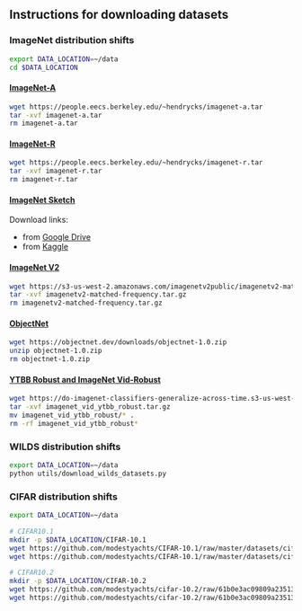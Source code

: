 ## Instructions for downloading datasets

### ImageNet distribution shifts

```bash
export DATA_LOCATION=~/data
cd $DATA_LOCATION
```

#### [ImageNet-A](https://github.com/hendrycks/natural-adv-examples)


```bash
wget https://people.eecs.berkeley.edu/~hendrycks/imagenet-a.tar
tar -xvf imagenet-a.tar
rm imagenet-a.tar
```

#### [ImageNet-R](https://github.com/hendrycks/imagenet-r)

```bash
wget https://people.eecs.berkeley.edu/~hendrycks/imagenet-r.tar
tar -xvf imagenet-r.tar
rm imagenet-r.tar
```

#### [ImageNet Sketch](https://github.com/HaohanWang/ImageNet-Sketch)

Download links:
- from [Google Drive](https://drive.google.com/open?id=1Mj0i5HBthqH1p_yeXzsg22gZduvgoNeA)
- from [Kaggle](https://www.kaggle.com/wanghaohan/imagenetsketch)

#### [ImageNet V2](https://github.com/modestyachts/ImageNetV2)

```bash
wget https://s3-us-west-2.amazonaws.com/imagenetv2public/imagenetv2-matched-frequency.tar.gz
tar -xvf imagenetv2-matched-frequency.tar.gz
rm imagenetv2-matched-frequency.tar.gz
```

#### [ObjectNet](https://objectnet.dev/)

```bash
wget https://objectnet.dev/downloads/objectnet-1.0.zip
unzip objectnet-1.0.zip
rm objectnet-1.0.zip
```

#### [YTBB Robust and ImageNet Vid-Robust](https://modestyachts.github.io/natural-perturbations-website/)

```bash
wget https://do-imagenet-classifiers-generalize-across-time.s3-us-west-2.amazonaws.com/imagenet_vid_ytbb_robust.tar.gz
tar -xvf imagenet_vid_ytbb_robust.tar.gz
mv imagenet_vid_ytbb_robust/* .
rm -rf imagenet_vid_ytbb_robust*
```

### WILDS distribution shifts

```bash
export DATA_LOCATION=~/data
python utils/download_wilds_datasets.py
```


### CIFAR distribution shifts

```bash
export DATA_LOCATION=~/data

# CIFAR10.1
mkdir -p $DATA_LOCATION/CIFAR-10.1
wget https://github.com/modestyachts/CIFAR-10.1/raw/master/datasets/cifar10.1_v6_data.npy -P $DATA_LOCATION/CIFAR-10.1
wget https://github.com/modestyachts/CIFAR-10.1/raw/master/datasets/cifar10.1_v6_labels.npy -P $DATA_LOCATION/CIFAR-10.1

# CIFAR10.2
mkdir -p $DATA_LOCATION/CIFAR-10.2
wget https://github.com/modestyachts/cifar-10.2/raw/61b0e3ac09809a2351379fb54331668cc9c975c4/cifar102_test.npy -P $DATA_LOCATION/CIFAR-10.2
wget https://github.com/modestyachts/cifar-10.2/raw/61b0e3ac09809a2351379fb54331668cc9c975c4/cifar102_train.npy -P $DATA_LOCATION/CIFAR-10.2
```
